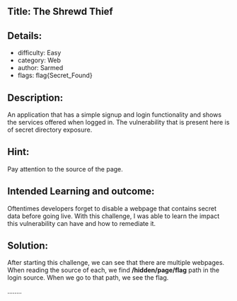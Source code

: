 ﻿## Title: The Shrewd Thief
## Details:
* difficulty: Easy
* category: Web 
* author: Sarmed
* flags: flag{Secret_Found}

## Description:
An application that has a simple signup and login functionality and shows the services offered when logged in. The vulnerability that is present here is of secret directory exposure.

## Hint:
Pay attention to the source of the page.

## Intended Learning and outcome:
Oftentimes developers forget to disable a webpage that contains secret data before going live. With this challenge, I was able to learn the impact this vulnerability can have and how to remediate it.

## Solution: 
After starting this challenge, we can see that there are multiple webpages. When reading the source of each, we find **/hidden/page/flag** path in the login source. When we go to that path, we see the flag.

........
